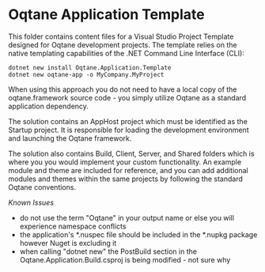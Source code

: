 # Oqtane Application Template

This folder contains content files for a Visual Studio Project Template designed for Oqtane development projects. The template relies on the native templating capabilities of the .NET Command Line Interface (CLI):

```
dotnet new install Oqtane.Application.Template
dotnet new oqtane-app -o MyCompany.MyProject
```

When using this approach you do not need to have a local copy of the oqtane.framework source code - you simply utilize Oqtane as a standard application dependency.

The solution contains an AppHost project which must be identified as the Startup project. It is responsible for loading the development environment and launching the Oqtane framework.

The solution also contains Build, Client, Server, and Shared folders which is where you you would implement your custom functionality. An example module and theme are included for reference, and you can add additional modules and themes within the same projects by following the standard Oqtane conventions. 

*Known Issues*

- do not use the term "Oqtane" in your output name or else you will experience namespace conflicts
- the application's *.nuspec file should be included in the *.nupkg package however Nuget is excluding it
- when calling "dotnet new" the PostBuild section in the Oqtane.Application.Build.csproj is being modified - not sure why
